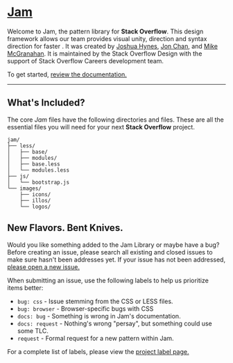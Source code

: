 [Jam](http://stackexchange.github.io/jamdoxx/)
=====

Welcome to Jam, the pattern library for **Stack Overflow**. This design framework allows our team provides visual unity, direction and syntax direction for faster . It was created by [Joshua Hynes](https://twitter.com/hellohynes), [Jon Chan](https://twitter.com/JonHMChan), and [Mike McGranahan](https://twitter.com/lunalot). It is maintained by the Stack Overflow Design with the support of Stack Overflow Careers development team.

To get started, [review the documentation.](http://stackexchange.github.io/jamdoxx/)

---

## What's Included?
The core *Jam* files have the following directories and files. These are all the essential files you will need for your next **Stack Overflow** project.

```
jam/
├── less/
│   ├── base/
│   ├── modules/
│   ├── base.less
│   └── modules.less
├── js/
│   └── bootstrap.js
└── images/
    ├── icons/
    ├── illos/
    └── logos/
```

## New Flavors. Bent Knives.

Would you like something added to the Jam Library or maybe have a bug? Before creating an issue, please search all existing and closed issues to make sure hasn't been addresses yet. If your issue has not been addressed, [please open a new issue.](https://github.com/StackExchange/jam/issues/new)

When submitting an issue, use the following labels to help us prioritize items better:

 - `bug: css` - Issue stemming from the CSS or LESS files.
 - `bug: browser` - Browser-specific bugs with CSS
 - `docs: bug` - Something is wrong in Jam's documentation.
 - `docs: request` - Nothing's wrong "persay", but something could use some TLC.
 - `request` - Formal request for a new pattern within Jam.

 For a complete list of labels, please view the [project label page.](https://github.com/StackExchange/jam/labels)